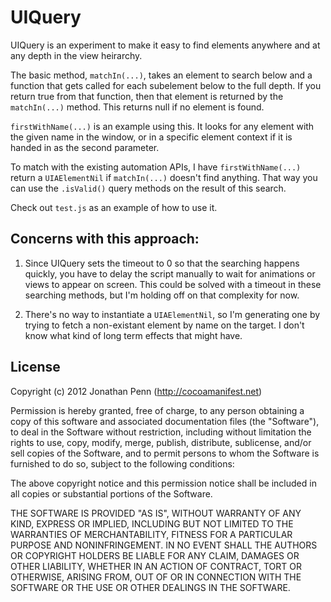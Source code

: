 UIQuery
=======

UIQuery is an experiment to make it easy to find elements anywhere and at any
depth in the view heirarchy.

The basic method, `matchIn(...)`, takes an element to search below and a
function that gets called for each subelement below to the full depth. If you
return true from that function, then that element is returned by the
`matchIn(...)` method.  This returns null if no element is found.

`firstWithName(...)` is an example using this. It looks for any element with
the given name in the window, or in a specific element context if it is handed
in as the second parameter.

To match with the existing automation APIs, I have `firstWithName(...)` return
a `UIAElementNil` if `matchIn(...)` doesn't find anything. That way you can use
the `.isValid()` query methods on the result of this search.

Check out `test.js` as an example of how to use it.


## Concerns with this approach:

1. Since UIQuery sets the timeout to 0 so that the searching happens quickly,
   you have to delay the script manually to wait for animations or views to
   appear on screen. This could be solved with a timeout in these searching
   methods, but I'm holding off on that complexity for now.

2. There's no way to instantiate a `UIAElementNil`, so I'm generating one by
   trying to fetch a non-existant element by name on the target. I don't know
   what kind of long term effects that might have.


## License

Copyright (c) 2012 Jonathan Penn (<http://cocoamanifest.net>)

Permission is hereby granted, free of charge, to any person obtaining a copy of
this software and associated documentation files (the "Software"), to deal in
the Software without restriction, including without limitation the rights to
use, copy, modify, merge, publish, distribute, sublicense, and/or sell copies
of the Software, and to permit persons to whom the Software is furnished to do
so, subject to the following conditions:

The above copyright notice and this permission notice shall be included in all
copies or substantial portions of the Software.

THE SOFTWARE IS PROVIDED "AS IS", WITHOUT WARRANTY OF ANY KIND, EXPRESS OR
IMPLIED, INCLUDING BUT NOT LIMITED TO THE WARRANTIES OF MERCHANTABILITY,
FITNESS FOR A PARTICULAR PURPOSE AND NONINFRINGEMENT. IN NO EVENT SHALL THE
AUTHORS OR COPYRIGHT HOLDERS BE LIABLE FOR ANY CLAIM, DAMAGES OR OTHER
LIABILITY, WHETHER IN AN ACTION OF CONTRACT, TORT OR OTHERWISE, ARISING FROM,
OUT OF OR IN CONNECTION WITH THE SOFTWARE OR THE USE OR OTHER DEALINGS IN THE
SOFTWARE.
